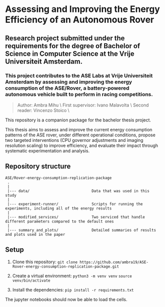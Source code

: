 # Assessing and Improving the Energy Efficiency of an Autonomous Rover

## Research project submitted under the requirements for the degree of Bachelor of Science in Computer Science at the Vrije Universiteit Amsterdam. 

### This project contributes to the ASE Labs at Vrije Universiteit Amsterdam by assessing and improving the energy consumption of the ASE/Rover, a battery-powered autonomous vehicle built to perform in racing competitions. 

> Author: Ambra Mihu \\
> First supervisor: Ivano Malavolta \\
> Second reader: Vincenzo Stoico \\

This repository is a companion package for the bachelor thesis project.

This thesis aims to assess and improve the current energy consumption patterns of the ASE rover, under different operational conditions, propose two targeted interventions (CPU governor adjustments and imaging resolution scaling) to improve efficiency, and evaluate their impact through systematic experimentation and analysis.

## Repository structure

    ASE/Rover-energy-consumption-replication-package
     .
     |     
     |--- data/                            Data that was used in this study
     |
     |--- experiment-runner/               Scripts for running the experiments, including all of the energy results
     |
     |--- modified_services/               Two serviced that handle different parameters compared to the default ones
     |
     |--- summary_and_plots/               Detailed summaries of results and plots used in the paper


## Setup

1. Clone this repository:
`git clone https://github.com/ambra19/ASE-Rover-energy-consumption-replication-package.git`

2. Create a virtual environment:
`python3 -m venv venv`
`source venv/bin/activate` 

3. Install the dependencies:
`pip install -r requirements.txt`

The jupyter notebooks should now be able to load the cells. 

